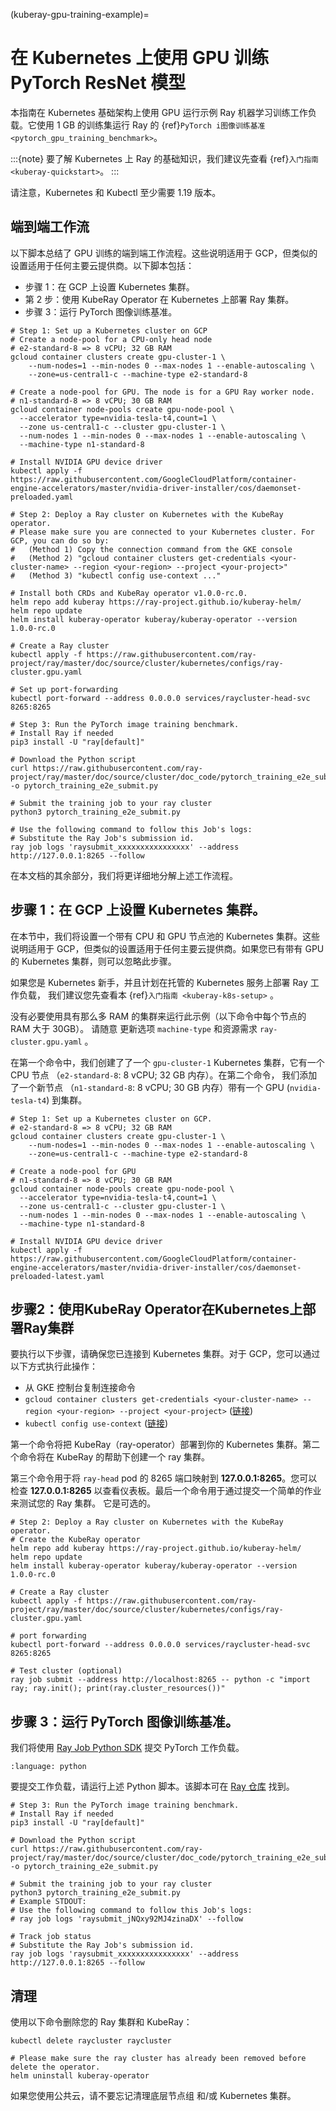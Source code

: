 (kuberay-gpu-training-example)=

# 在 Kubernetes 上使用 GPU 训练 PyTorch ResNet 模型
本指南在 Kubernetes 基础架构上使用 GPU 运行示例 Ray 机器学习训练工作负载。它使用 1 GB 的训练集运行 Ray 的 {ref}`PyTorch i图像训练基准 <pytorch_gpu_training_benchmark>`。

:::{note}
要了解 Kubernetes 上 Ray 的基础知识，我们建议先查看
{ref}`入门指南 <kuberay-quickstart>`。
:::

请注意，Kubernetes 和 Kubectl 至少需要 1.19 版本。

## 端到端工作流
以下脚本总结了 GPU 训练的端到端工作流程。这些说明适用于 GCP，但类似的设置适用于任何主要云提供商。以下脚本包括：
- 步骤 1：在 GCP 上设置 Kubernetes 集群。
- 第 2 步：使用 KubeRay Operator 在 Kubernetes 上部署 Ray 集群。
- 步骤 3：运行 PyTorch 图像训练基准。
```shell
# Step 1: Set up a Kubernetes cluster on GCP
# Create a node-pool for a CPU-only head node
# e2-standard-8 => 8 vCPU; 32 GB RAM
gcloud container clusters create gpu-cluster-1 \
    --num-nodes=1 --min-nodes 0 --max-nodes 1 --enable-autoscaling \
    --zone=us-central1-c --machine-type e2-standard-8

# Create a node-pool for GPU. The node is for a GPU Ray worker node.
# n1-standard-8 => 8 vCPU; 30 GB RAM
gcloud container node-pools create gpu-node-pool \
  --accelerator type=nvidia-tesla-t4,count=1 \
  --zone us-central1-c --cluster gpu-cluster-1 \
  --num-nodes 1 --min-nodes 0 --max-nodes 1 --enable-autoscaling \
  --machine-type n1-standard-8

# Install NVIDIA GPU device driver
kubectl apply -f https://raw.githubusercontent.com/GoogleCloudPlatform/container-engine-accelerators/master/nvidia-driver-installer/cos/daemonset-preloaded.yaml

# Step 2: Deploy a Ray cluster on Kubernetes with the KubeRay operator.
# Please make sure you are connected to your Kubernetes cluster. For GCP, you can do so by:
#   (Method 1) Copy the connection command from the GKE console
#   (Method 2) "gcloud container clusters get-credentials <your-cluster-name> --region <your-region> --project <your-project>"
#   (Method 3) "kubectl config use-context ..."

# Install both CRDs and KubeRay operator v1.0.0-rc.0.
helm repo add kuberay https://ray-project.github.io/kuberay-helm/
helm repo update
helm install kuberay-operator kuberay/kuberay-operator --version 1.0.0-rc.0

# Create a Ray cluster
kubectl apply -f https://raw.githubusercontent.com/ray-project/ray/master/doc/source/cluster/kubernetes/configs/ray-cluster.gpu.yaml

# Set up port-forwarding
kubectl port-forward --address 0.0.0.0 services/raycluster-head-svc 8265:8265

# Step 3: Run the PyTorch image training benchmark.
# Install Ray if needed
pip3 install -U "ray[default]"

# Download the Python script
curl https://raw.githubusercontent.com/ray-project/ray/master/doc/source/cluster/doc_code/pytorch_training_e2e_submit.py -o pytorch_training_e2e_submit.py

# Submit the training job to your ray cluster
python3 pytorch_training_e2e_submit.py

# Use the following command to follow this Job's logs:
# Substitute the Ray Job's submission id.
ray job logs 'raysubmit_xxxxxxxxxxxxxxxx' --address http://127.0.0.1:8265 --follow
```
在本文档的其余部分，我们将更详细地分解上述工作流程。

## 步骤 1：在 GCP 上设置 Kubernetes 集群。
在本节中，我们将设置一个带有 CPU 和 GPU 节点池的 Kubernetes 集群。这些说明适用于 GCP，但类似的设置适用于任何主要云提供商。如果您已有带有 GPU 的 Kubernetes 集群，则可以忽略此步骤。

如果您是 Kubernetes 新手，并且计划在托管的 Kubernetes 服务上部署 Ray 工作负载，
我们建议您先查看本 {ref}`入门指南 <kuberay-k8s-setup>` 。

没有必要使用具有那么多 RAM 的集群来运行此示例（以下命令中每个节点的 RAM 大于 30GB）。 请随意
更新选项 `machine-type` 和资源需求 `ray-cluster.gpu.yaml` 。

在第一个命令中，我们创建了了一个 `gpu-cluster-1` Kubernetes 集群，它有一个 CPU 节点 （`e2-standard-8`: 8 vCPU; 32 GB 内存）。在第二个命令，
我们添加了一个新节点 （`n1-standard-8`: 8 vCPU; 30 GB 内存）带有一个 GPU (`nvidia-tesla-t4`) 到集群。

```shell
# Step 1: Set up a Kubernetes cluster on GCP.
# e2-standard-8 => 8 vCPU; 32 GB RAM
gcloud container clusters create gpu-cluster-1 \
    --num-nodes=1 --min-nodes 0 --max-nodes 1 --enable-autoscaling \
    --zone=us-central1-c --machine-type e2-standard-8

# Create a node-pool for GPU
# n1-standard-8 => 8 vCPU; 30 GB RAM
gcloud container node-pools create gpu-node-pool \
  --accelerator type=nvidia-tesla-t4,count=1 \
  --zone us-central1-c --cluster gpu-cluster-1 \
  --num-nodes 1 --min-nodes 0 --max-nodes 1 --enable-autoscaling \
  --machine-type n1-standard-8

# Install NVIDIA GPU device driver
kubectl apply -f https://raw.githubusercontent.com/GoogleCloudPlatform/container-engine-accelerators/master/nvidia-driver-installer/cos/daemonset-preloaded-latest.yaml
```

## 步骤2：使用KubeRay Operator在Kubernetes上部署Ray集群

要执行以下步骤，请确保您已连接到 Kubernetes 集群。对于 GCP，您可以通过以下方式执行此操作：
* 从 GKE 控制台复制连接命令
* `gcloud container clusters get-credentials <your-cluster-name> --region <your-region> --project <your-project>` ([链接](https://cloud.google.com/sdk/gcloud/reference/container/clusters/get-credentials))
* `kubectl config use-context` ([链接](https://kubernetes.io/docs/tasks/access-application-cluster/configure-access-multiple-clusters/))

第一个命令将把 KubeRay（ray-operator）部署到你的 Kubernetes 集群。第二个命令将在 KubeRay 的帮助下创建一个 ray 集群。

第三个命令用于将 `ray-head` pod  的 8265 端口映射到 **127.0.0.1:8265**。您可以检查
**127.0.0.1:8265** 以查看仪表板。最后一个命令用于通过提交一个简单的作业来测试您的 Ray 集群。
它是可选的。

```shell
# Step 2: Deploy a Ray cluster on Kubernetes with the KubeRay operator.
# Create the KubeRay operator
helm repo add kuberay https://ray-project.github.io/kuberay-helm/
helm repo update
helm install kuberay-operator kuberay/kuberay-operator --version 1.0.0-rc.0

# Create a Ray cluster
kubectl apply -f https://raw.githubusercontent.com/ray-project/ray/master/doc/source/cluster/kubernetes/configs/ray-cluster.gpu.yaml

# port forwarding
kubectl port-forward --address 0.0.0.0 services/raycluster-head-svc 8265:8265

# Test cluster (optional)
ray job submit --address http://localhost:8265 -- python -c "import ray; ray.init(); print(ray.cluster_resources())"
```

## 步骤 3：运行 PyTorch 图像训练基准。
我们将使用 [Ray Job Python SDK](https://docs.ray.io/en/latest/cluster/running-applications/job-submission/sdk.html#ray-job-sdk) 提交 PyTorch 工作负载。

```{literalinclude} /cluster/doc_code/pytorch_training_e2e_submit.py
:language: python
```

要提交工作负载，请运行上述 Python 脚本。该脚本可在 [Ray 仓库](https://github.com/ray-project/ray/tree/master/doc/source/cluster/doc_code/pytorch_training_e2e_submit.py) 找到。
```shell
# Step 3: Run the PyTorch image training benchmark.
# Install Ray if needed
pip3 install -U "ray[default]"

# Download the Python script
curl https://raw.githubusercontent.com/ray-project/ray/master/doc/source/cluster/doc_code/pytorch_training_e2e_submit.py -o pytorch_training_e2e_submit.py

# Submit the training job to your ray cluster
python3 pytorch_training_e2e_submit.py
# Example STDOUT:
# Use the following command to follow this Job's logs:
# ray job logs 'raysubmit_jNQxy92MJ4zinaDX' --follow

# Track job status
# Substitute the Ray Job's submission id.
ray job logs 'raysubmit_xxxxxxxxxxxxxxxx' --address http://127.0.0.1:8265 --follow
```

## 清理
使用以下命令删除您的 Ray 集群和 KubeRay：
```shell
kubectl delete raycluster raycluster

# Please make sure the ray cluster has already been removed before delete the operator.
helm uninstall kuberay-operator
```
如果您使用公共云，请不要忘记清理底层节点组
和/或 Kubernetes 集群。
